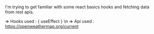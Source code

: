 I'm trying to get familiar with some react basics hooks and fetching data from rest apis. 

=> Hooks used : { useEffect } \n
=> Api used : https://openweathermap.org/current

